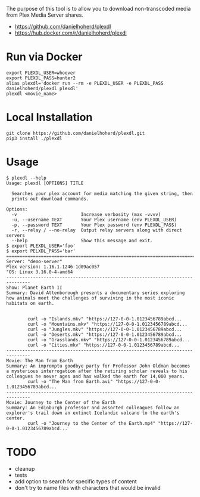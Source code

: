 The purpose of this tool is to allow you to download non-transcoded media from Plex Media Server shares.

- <https://github.com/danielhoherd/plexdl>
- <https://hub.docker.com/r/danielhoherd/plexdl>

# Run via Docker

```
export PLEXDL_USER=whoever
export PLEXDL_PASS=hunter2
alias plexdl='docker run --rm -e PLEXDL_USER -e PLEXDL_PASS danielhoherd/plexdl plexdl'
plexdl <movie_name>
```

# Local Installation

```
git clone https://github.com/danielhoherd/plexdl.git
pip3 install ./plexdl
```

# Usage

```
$ plexdl --help
Usage: plexdl [OPTIONS] TITLE

  Searches your plex account for media matching the given string, then
  prints out download commands.

Options:
  -v                        Increase verbosity (max -vvvv)
  -u, --username TEXT       Your Plex username (env PLEXDL_USER)
  -p, --password TEXT       Your Plex password (env PLEXDL_PASS)
  -r, --relay / --no-relay  Output relay servers along with direct servers
  --help                    Show this message and exit.
$ export PLEXDL_USER='foo'
$ export PELXDL_PASS='bar'
===============================================================================
Server: "demo-server"
Plex version: 1.16.1.1246-1d09ac057
"OS: Linux 3.16.0-4-amd64
-------------------------------------------------------------------------------
Show: Planet Earth II
Summary: David Attenborough presents a documentary series exploring how animals meet the challenges of surviving in the most iconic habitats on earth.


        curl -o "Islands.mkv" "https://127-0-0-1.0123456789abcd...
        curl -o "Mountains.mkv" "https://127-0-0-1.0123456789abcd...
        curl -o "Jungles.mkv" "https://127-0-0-1.0123456789abcd...
        curl -o "Deserts.mkv" "https://127-0-0-1.0123456789abcd...
        curl -o "Grasslands.mkv" "https://127-0-0-1.0123456789abcd...
        curl -o "Cities.mkv" "https://127-0-0-1.0123456789abcd...
-------------------------------------------------------------------------------
Movie: The Man from Earth
Summary: An impromptu goodbye party for Professor John Oldman becomes a mysterious interrogation after the retiring scholar reveals to his colleagues he never ages and has walked the earth for 14,000 years.
        curl -o "The Man from Earth.avi" "https://127-0-0-1.0123456789abcd...
-------------------------------------------------------------------------------
Movie: Journey to the Center of the Earth
Summary: An Edinburgh professor and assorted colleagues follow an explorer's trail down an extinct Icelandic volcano to the earth's center.
        curl -o "Journey to the Center of the Earth.mp4" "https://127-0-0-1.0123456789abcd...
```

# TODO

- cleanup
- tests
- add option to search for specific types of content
- don't try to name files with characters that would be invalid
